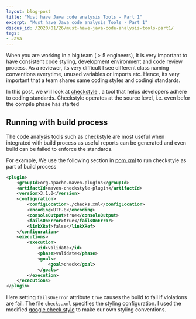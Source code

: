 ```yaml
---
layout: blog-post
title: "Must have Java code analysis Tools - Part 1"
excerpt: "Must have Java code analysis Tools - Part 1"
disqus_id: /2020/01/26/must-have-java-code-analysis-tools-part1/
tags:
- Java
---
```


When you are working in a big team ( > 5 engineers), It is very important to have consistent code styling, development environment and code review process. As a reviewer, its very difficult I see different 
class naming conventions everytime, unused variables or imports etc. Hence, its very important that a team shares same coding styles and codingi standards.

In this post, we will look at [checkstyle](https://github.com/checkstyle/checkstyle) , a tool that helps developers adhere to coding standards. Checkstyle operates at the source level, i.e. even befor the compile phase has started

## Running with build process

The code analysis tools such as checkstyle are most useful when integrated with build process as useful reports can be generated and even build can be failed to enforce the standards.

For example, We use the following section in [pom.xml](https://maven.apache.org/guides/introduction/introduction-to-the-pom.html) to run checkstyle as part of build process


```xml
<plugin>
	<groupId>org.apache.maven.plugins</groupId>
	<artifactId>maven-checkstyle-plugin</artifactId>
	<version>3.1.0</version>
	<configuration>
		<configLocation>./checks.xml</configLocation>
		<encoding>UTF-8</encoding>
		<consoleOutput>true</consoleOutput>
		<failsOnError>true</failsOnError>
		<linkXRef>false</linkXRef>
	</configuration>
	<executions>
		<execution>
			<id>validate</id>
			<phase>validate</phase>
			<goals>
				<goal>check</goal>
			</goals>
		</execution>
	</executions>
</plugin>
```

Here setting `failsOnError`  attribute `true` causes the build to fail if violations are fail. The file `checks.xml` specifies the styling configuration. I used the modified [google check style](https://google.github.io/styleguide/javaguide.html#s4.1-braces) to make our own styling conventions.

<script src="https://gist.github.com/madhur/745b42c72efa8986340cb05acab91497.js"></script>

